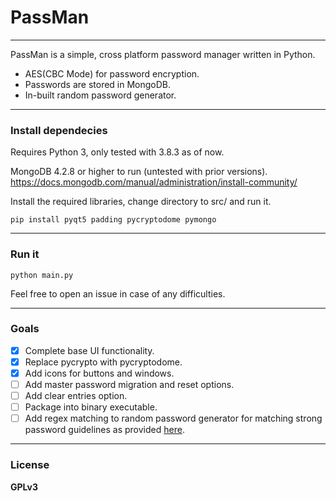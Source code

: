 # PassMan
---
PassMan is a simple, cross platform password manager written in Python.

  - AES(CBC Mode) for password encryption.
  - Passwords are stored in MongoDB.
  - In-built random password generator.

---
### Install dependecies

Requires Python 3, only tested with 3.8.3 as of now.

MongoDB 4.2.8 or higher to run (untested with prior versions).
https://docs.mongodb.com/manual/administration/install-community/

Install the required libraries, change directory to src/ and run it.

```
pip install pyqt5 padding pycryptodome pymongo
```

---
### Run it
```
python main.py
```
Feel free to open an issue in case of any difficulties.

---
### Goals
- [x] Complete base UI functionality.
- [x] Replace pycrypto with pycryptodome.
- [x] Add icons for buttons and windows.
- [ ] Add master password migration and reset options.
- [ ] Add clear entries option.
- [ ] Package into binary executable.
- [ ] Add regex matching to random password generator for matching strong password guidelines as provided [here](https://csguide.cs.princeton.edu/accounts/passwords).

---
### License
**GPLv3**
